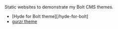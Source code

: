 Static websites to demonstrate my Bolt CMS themes.

- [Hyde for Bolt theme][/hyde-for-bolt]
- [gurzr theme](/gurzr)
